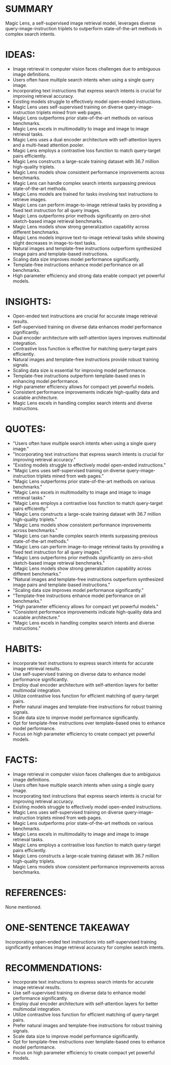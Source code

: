 # SUMMARY
Magic Lens, a self-supervised image retrieval model, leverages diverse query-image-instruction triplets to outperform state-of-the-art methods in complex search intents.

# IDEAS:
- Image retrieval in computer vision faces challenges due to ambiguous image definitions.
- Users often have multiple search intents when using a single query image.
- Incorporating text instructions that express search intents is crucial for improving retrieval accuracy.
- Existing models struggle to effectively model open-ended instructions.
- Magic Lens uses self-supervised training on diverse query-image-instruction triplets mined from web pages.
- Magic Lens outperforms prior state-of-the-art methods on various benchmarks.
- Magic Lens excels in multimodality to image and image to image retrieval tasks.
- Magic Lens uses a dual encoder architecture with self-attention layers and a multi-head attention pooler.
- Magic Lens employs a contrastive loss function to match query-target pairs efficiently.
- Magic Lens constructs a large-scale training dataset with 36.7 million high-quality triplets.
- Magic Lens models show consistent performance improvements across benchmarks.
- Magic Lens can handle complex search intents surpassing previous state-of-the-art methods.
- Magic Lens models are trained for tasks involving text instructions to retrieve images.
- Magic Lens can perform image-to-image retrieval tasks by providing a fixed text instruction for all query images.
- Magic Lens outperforms prior methods significantly on zero-shot sketch-based image retrieval benchmarks.
- Magic Lens models show strong generalization capability across different benchmarks.
- Magic Lens models improve text-to-image retrieval tasks while showing slight decreases in image-to-text tasks.
- Natural images and template-free instructions outperform synthesized image pairs and template-based instructions.
- Scaling data size improves model performance significantly.
- Template-free instructions enhance model performance on all benchmarks.
- High parameter efficiency and strong data enable compact yet powerful models.

# INSIGHTS:
- Open-ended text instructions are crucial for accurate image retrieval results.
- Self-supervised training on diverse data enhances model performance significantly.
- Dual encoder architecture with self-attention layers improves multimodal integration.
- Contrastive loss function is effective for matching query-target pairs efficiently.
- Natural images and template-free instructions provide robust training signals.
- Scaling data size is essential for improving model performance.
- Template-free instructions outperform template-based ones in enhancing model performance.
- High parameter efficiency allows for compact yet powerful models.
- Consistent performance improvements indicate high-quality data and scalable architecture.
- Magic Lens excels in handling complex search intents and diverse instructions.

# QUOTES:
- "Users often have multiple search intents when using a single query image."
- "Incorporating text instructions that express search intents is crucial for improving retrieval accuracy."
- "Existing models struggle to effectively model open-ended instructions."
- "Magic Lens uses self-supervised training on diverse query-image-instruction triplets mined from web pages."
- "Magic Lens outperforms prior state-of-the-art methods on various benchmarks."
- "Magic Lens excels in multimodality to image and image to image retrieval tasks."
- "Magic Lens employs a contrastive loss function to match query-target pairs efficiently."
- "Magic Lens constructs a large-scale training dataset with 36.7 million high-quality triplets."
- "Magic Lens models show consistent performance improvements across benchmarks."
- "Magic Lens can handle complex search intents surpassing previous state-of-the-art methods."
- "Magic Lens can perform image-to-image retrieval tasks by providing a fixed text instruction for all query images."
- "Magic Lens outperforms prior methods significantly on zero-shot sketch-based image retrieval benchmarks."
- "Magic Lens models show strong generalization capability across different benchmarks."
- "Natural images and template-free instructions outperform synthesized image pairs and template-based instructions."
- "Scaling data size improves model performance significantly."
- "Template-free instructions enhance model performance on all benchmarks."
- "High parameter efficiency allows for compact yet powerful models."
- "Consistent performance improvements indicate high-quality data and scalable architecture."
- "Magic Lens excels in handling complex search intents and diverse instructions."

# HABITS:
- Incorporate text instructions to express search intents for accurate image retrieval results.
- Use self-supervised training on diverse data to enhance model performance significantly.
- Employ dual encoder architecture with self-attention layers for better multimodal integration.
- Utilize contrastive loss function for efficient matching of query-target pairs.
- Prefer natural images and template-free instructions for robust training signals.
- Scale data size to improve model performance significantly.
- Opt for template-free instructions over template-based ones to enhance model performance.
- Focus on high parameter efficiency to create compact yet powerful models.

# FACTS:
- Image retrieval in computer vision faces challenges due to ambiguous image definitions.
- Users often have multiple search intents when using a single query image.
- Incorporating text instructions that express search intents is crucial for improving retrieval accuracy.
- Existing models struggle to effectively model open-ended instructions.
- Magic Lens uses self-supervised training on diverse query-image-instruction triplets mined from web pages.
- Magic Lens outperforms prior state-of-the-art methods on various benchmarks.
- Magic Lens excels in multimodality to image and image to image retrieval tasks.
- Magic Lens employs a contrastive loss function to match query-target pairs efficiently.
- Magic Lens constructs a large-scale training dataset with 36.7 million high-quality triplets.
- Magic Lens models show consistent performance improvements across benchmarks.

# REFERENCES:
None mentioned.

# ONE-SENTENCE TAKEAWAY
Incorporating open-ended text instructions into self-supervised training significantly enhances image retrieval accuracy for complex search intents.

# RECOMMENDATIONS:
- Incorporate text instructions to express search intents for accurate image retrieval results.
- Use self-supervised training on diverse data to enhance model performance significantly.
- Employ dual encoder architecture with self-attention layers for better multimodal integration.
- Utilize contrastive loss function for efficient matching of query-target pairs.
- Prefer natural images and template-free instructions for robust training signals.
- Scale data size to improve model performance significantly.
- Opt for template-free instructions over template-based ones to enhance model performance.
- Focus on high parameter efficiency to create compact yet powerful models.